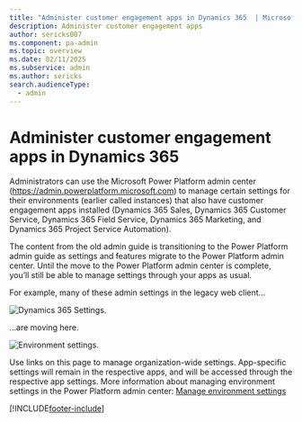 ```yaml
---
title: "Administer customer engagement apps in Dynamics 365  | MicrosoftDocs"
description: Administer customer engagement apps
author: sericks007
ms.component: pa-admin
ms.topic: overview
ms.date: 02/11/2025
ms.subservice: admin
ms.author: sericks
search.audienceType: 
  - admin
---
```

# Administer customer engagement apps in Dynamics 365 

Administrators can use the Microsoft Power Platform admin center (https://admin.powerplatform.microsoft.com) to manage certain settings for their environments (earlier called instances) that also have customer engagement apps installed (Dynamics 365 Sales, Dynamics 365 Customer Service, Dynamics 365 Field Service, Dynamics 365 Marketing, and Dynamics 365 Project Service Automation).  

The content from the old admin guide is transitioning to the Power Platform admin guide as settings and features migrate to the Power Platform admin center. Until the move to the Power Platform admin center is complete, you’ll still be able to manage settings through your apps as usual.

For example, many of these admin settings in the legacy web client...

![Dynamics 365 Settings.](./media/old-settings.png)

...are moving here.

![Environment settings.](media/environment-settings-mini.png)

Use links on this page to manage organization-wide settings. App-specific settings will remain in the respective apps, and will be accessed through the respective app settings. More information about managing environment settings in the Power Platform admin center: [Manage environment settings](admin-settings.md) 


[!INCLUDE[footer-include](../includes/footer-banner.md)]
